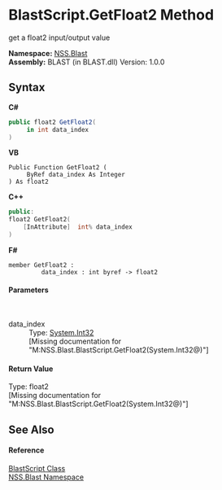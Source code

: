 # BlastScript.GetFloat2 Method 
 

get a float2 input/output value

**Namespace:**&nbsp;<a href="88b55311-4a89-0894-e27a-e157e443c7f7">NSS.Blast</a><br />**Assembly:**&nbsp;BLAST (in BLAST.dll) Version: 1.0.0

## Syntax

**C#**<br />
``` C#
public float2 GetFloat2(
	 in int data_index
)
```

**VB**<br />
``` VB
Public Function GetFloat2 ( 
	 ByRef data_index As Integer
) As float2
```

**C++**<br />
``` C++
public:
float2 GetFloat2(
	[InAttribute]  int% data_index
)
```

**F#**<br />
``` F#
member GetFloat2 : 
         data_index : int byref -> float2 

```


#### Parameters
&nbsp;<dl><dt>data_index</dt><dd>Type: <a href="https://docs.microsoft.com/dotnet/api/system.int32" target="_blank" rel="noopener noreferrer">System.Int32</a><br />\[Missing <param name="data_index"/> documentation for "M:NSS.Blast.BlastScript.GetFloat2(System.Int32@)"\]</dd></dl>

#### Return Value
Type: float2<br />\[Missing <returns> documentation for "M:NSS.Blast.BlastScript.GetFloat2(System.Int32@)"\]

## See Also


#### Reference
<a href="701ebde6-515e-1fd5-a11a-526716112a12">BlastScript Class</a><br /><a href="88b55311-4a89-0894-e27a-e157e443c7f7">NSS.Blast Namespace</a><br />